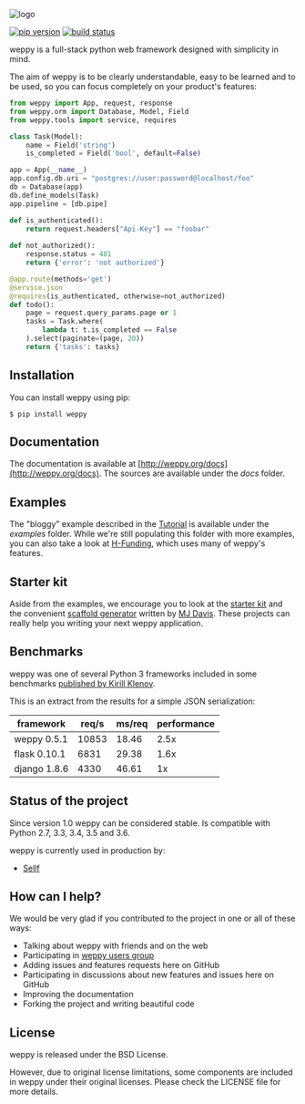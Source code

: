 ![logo](http://weppy.org/static/logo-big.png)

[![pip version](https://img.shields.io/pypi/v/weppy.svg?style=flat)](https://pypi.python.org/pypi/weppy) 
[![build status](https://img.shields.io/travis/gi0baro/weppy.svg?style=flat)](https://travis-ci.org/gi0baro/weppy)

weppy is a full-stack python web framework designed with simplicity in mind.

The aim of weppy is to be clearly understandable, easy to be learned and to be 
used, so you can focus completely on your product's features:

```python
from weppy import App, request, response
from weppy.orm import Database, Model, Field
from weppy.tools import service, requires

class Task(Model):
    name = Field('string')
    is_completed = Field('bool', default=False)

app = App(__name__)
app.config.db.uri = "postgres://user:password@localhost/foo"
db = Database(app)
db.define_models(Task)
app.pipeline = [db.pipe]

def is_authenticated():
    return request.headers["Api-Key"] == "foobar"
    
def not_authorized():
    response.status = 401
    return {'error': 'not authorized'}

@app.route(methods='get')
@service.json
@requires(is_authenticated, otherwise=not_authorized)
def todo():
    page = request.query_params.page or 1
    tasks = Task.where(
        lambda t: t.is_completed == False
    ).select(paginate=(page, 20))
    return {'tasks': tasks}
```

## Installation

You can install weppy using pip:

```
$ pip install weppy
```

## Documentation

The documentation is available at [http://weppy.org/docs](http://weppy.org/docs).
The sources are available under the *docs* folder.

## Examples

The "bloggy" example described in the [Tutorial](http://weppy.org/docs/latest/tutorial) is available under the *examples* folder. 
While we're still populating this folder with more examples, you can also take a look at [H-Funding](https://github.com/gi0baro/h-funding), which uses many of weppy's features.

## Starter kit

Aside from the examples, we encourage you to look at the [starter kit](https://github.com/mijdavis2/starter_weppy) and the convenient [scaffold generator](https://github.com/mijdavis2/generator-weppy-mvc) written by [MJ Davis](https://github.com/mijdavis2). These projects can really help you writing your next weppy application.

## Benchmarks

weppy was one of several Python 3 frameworks included in some benchmarks
[published by Kirill Klenov](http://klen.github.io/py-frameworks-bench).

This is an extract from the results for a simple JSON serialization:

| framework | req/s | ms/req | performance |
| --- | --- | --- | --- |
| weppy 0.5.1 | 10853 | 18.46 | 2.5x |
| flask 0.10.1 | 6831 | 29.38 | 1.6x |
| django 1.8.6 | 4330 | 46.61 | 1x |

## Status of the project

Since version 1.0 weppy can be considered stable. Is compatible with Python 2.7, 3.3, 3.4, 3.5 and 3.6.

weppy is currently used in production by:

- [Sellf](https://github.com/Sellf)

## How can I help?

We would be very glad if you contributed to the project in one or all of these ways:

* Talking about weppy with friends and on the web
* Participating in [weppy users group](https://groups.google.com/forum/#!forum/weppy-talk)
* Adding issues and features requests here on GitHub
* Participating in discussions about new features and issues here on GitHub
* Improving the documentation
* Forking the project and writing beautiful code

## License

weppy is released under the BSD License.

However, due to original license limitations, some components are included 
in weppy under their original licenses. Please check the LICENSE file for 
more details.
